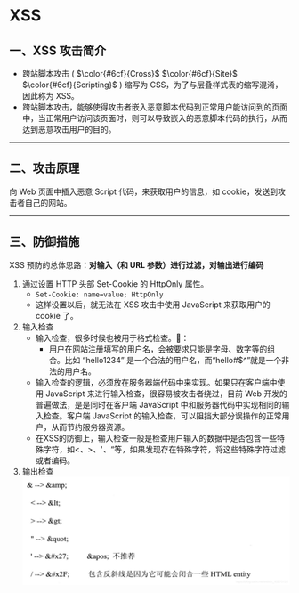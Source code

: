 # XSS
## 一、XSS 攻击简介
- 跨站脚本攻击 ( $\color{#6cf}{Cross}$ $\color{#6cf}{Site}$ $\color{#6cf}{Scripting}$ ) 缩写为 CSS，为了与层叠样式表的缩写混淆，因此称为 XSS。
- 跨站脚本攻击，能够使得攻击者嵌入恶意脚本代码到正常用户能访问到的页面中，当正常用户访问该页面时，则可以导致嵌入的恶意脚本代码的执行，从而达到恶意攻击用户的目的。
--- 
## 二、攻击原理
向 Web 页面中插入恶意 Script 代码，来获取用户的信息，如 cookie，发送到攻击者自己的网站。

--- 
## 三、防御措施
XSS 预防的总体思路：**对输入（和 URL 参数）进行过滤，对输出进行编码**    
1. 通过设置 HTTP 头部 Set-Cookie 的 HttpOnly 属性。   
   - `Set-Cookie: name=value; HttpOnly`  
   - 这样设置以后，就无法在 XSS 攻击中使用 JavaScript 来获取用户的 cookie 了。
2. 输入检查
   - 输入检查，很多时候也被用于格式检查。🌰：
     - 用户在网站注册填写的用户名，会被要求只能是字母、数字等的组合。比如 “hello1234” 是一个合法的用户名，而“hello#$^”就是一个非法的用户名。
   - 输入检查的逻辑，必须放在服务器端代码中来实现。如果只在客户端中使用 JavaScript 来进行输入检查，很容易被攻击者绕过，目前 Web 开发的普遍做法，是是同时在客户端 JavaScript 中和服务器代码中实现相同的输入检查。客户端 JavaScript 的输入检查，可以阻挡大部分误操作的正常用户，从而节约服务器资源。
   - 在XSS的防御上，输入检查一般是检查用户输入的数据中是否包含一些特殊字符，如<、>、'、“等，如果发现存在特殊字符，将这些特殊字符过滤或者编码。
3. 输出检查
![输出编码](img/输出编码.png)